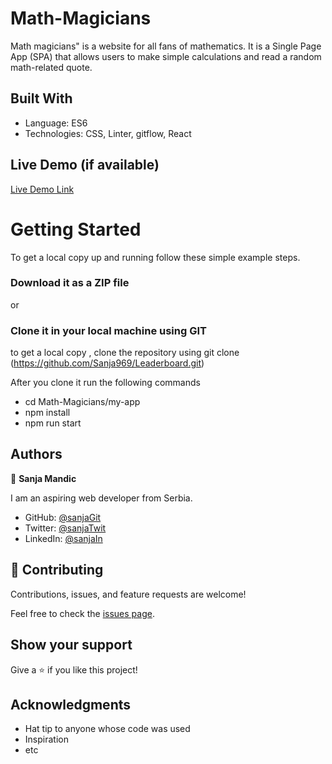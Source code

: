 # Math-Magicians
Math magicians" is a website for all fans of mathematics. It is a Single Page App (SPA) that allows users to  make simple calculations and read a random math-related quote.


## Built With

- Language: ES6
- Technologies: CSS, Linter, gitflow, React


## Live Demo (if available)

[Live Demo Link](https://sanja969.github.io/Math-Magicians)


# Getting Started

To get a local copy up and running follow these simple example steps.

### Download it as a ZIP file
or

### Clone it in your local machine using GIT
to get a local copy , clone the repository using git clone
(https://github.com/Sanja969/Leaderboard.git)

After you clone it run  the following commands

 - cd Math-Magicians/my-app
 - npm install
- npm run start

## Authors

👤 **Sanja Mandic**

I am an aspiring web developer from Serbia.
- GitHub: [@sanjaGit](https://github.com/Sanja969)
- Twitter: [@sanjaTwit](https://twitter.com/SanjaMandic42)
- LinkedIn: [@sanjaIn](https://linkedin.com/in/sanja-mandic-823995a2/)

## 🤝 Contributing

Contributions, issues, and feature requests are welcome!

Feel free to check the [issues page](../../issues/).

## Show your support

Give a ⭐️ if you like this project!

## Acknowledgments

- Hat tip to anyone whose code was used
- Inspiration
- etc
